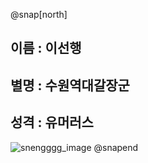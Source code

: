 @snap[north]
## 이름 : 이선행
## 별명 : 수원역대갈장군
## 성격 : 유머러스
![snengggg_image](https://img.insight.co.kr/static/2018/01/03/700/3tli7ayeflsb6835s31p.jpg)
@snapend
